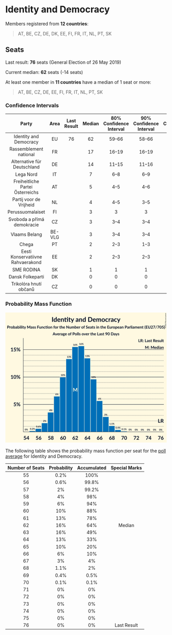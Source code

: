 # Identity and Democracy

Members registered from **12 countries**:

> AT, BE, CZ, DE, DK, EE, FI, FR, IT, NL, PT, SK

## Seats

Last result: **76** seats (General Election of 26 May 2019)

Current median: **62** seats (-14 seats)

At least one member in **11 countries** have a median of 1 seat or more:

> AT, BE, CZ, DE, EE, FI, FR, IT, NL, PT, SK

### Confidence Intervals

| Party | Area | Last Result | Median | 80% Confidence Interval | 90% Confidence Interval | 95% Confidence Interval | 99% Confidence Interval |
|:-----:|:----:|:-----------:|:------:|:-----------------------:|:-----------------------:|:-----------------------:|:-----------------------:|
| Identity and Democracy | EU | 76 | 62 | 59–66 | 58–66 | 58–67 | 56–69 |
| Rassemblement national | FR | | 17 | 16–19 | 16–19 | 16–19 | 15–20 |
| Alternative für Deutschland | DE | | 14 | 11–15 | 11–16 | 10–16 | 10–17 |
| Lega Nord | IT | | 7 | 6–8 | 6–9 | 6–9 | 5–10 |
| Freiheitliche Partei Österreichs | AT | | 5 | 4–5 | 4–6 | 4–6 | 4–6 |
| Partij voor de Vrijheid | NL | | 4 | 4–5 | 3–5 | 3–5 | 3–5 |
| Perussuomalaiset | FI | | 3 | 3 | 3 | 3 | 2–4 |
| Svoboda a přímá demokracie | CZ | | 3 | 3–4 | 3–4 | 2–5 | 2–5 |
| Vlaams Belang | BE-VLG | | 3 | 3–4 | 3–4 | 3–4 | 3–4 |
| Chega | PT | | 2 | 2–3 | 1–3 | 1–3 | 1–3 |
| Eesti Konservatiivne Rahvaerakond | EE | | 2 | 2–3 | 2–3 | 2–3 | 2–3 |
| SME RODINA | SK | | 1 | 1 | 1 | 1–2 | 0–2 |
| Dansk Folkeparti | DK | | 0 | 0 | 0 | 0 | 0 |
| Trikolóra hnutí občanů | CZ | | 0 | 0 | 0 | 0 | 0 |

### Probability Mass Function

![Graph with seats probability mass function not yet produced](average-2022-12-31-seats-pmf-identityanddemocracy.png "Seats Probability Mass Function")

The following table shows the probability mass function per seat for the [poll average](average-2022-12-31.html) for Identity and Democracy.

| Number of Seats | Probability | Accumulated | Special Marks |
|:---------------:|:-----------:|:-----------:|:-------------:|
| 55 | 0.2% | 100% |  |
| 56 | 0.6% | 99.8% |  |
| 57 | 2% | 99.2% |  |
| 58 | 4% | 98% |  |
| 59 | 6% | 94% |  |
| 60 | 10% | 88% |  |
| 61 | 13% | 78% |  |
| 62 | 16% | 64% | Median |
| 63 | 16% | 49% |  |
| 64 | 13% | 33% |  |
| 65 | 10% | 20% |  |
| 66 | 6% | 10% |  |
| 67 | 3% | 4% |  |
| 68 | 1.1% | 2% |  |
| 69 | 0.4% | 0.5% |  |
| 70 | 0.1% | 0.1% |  |
| 71 | 0% | 0% |  |
| 72 | 0% | 0% |  |
| 73 | 0% | 0% |  |
| 74 | 0% | 0% |  |
| 75 | 0% | 0% |  |
| 76 | 0% | 0% | Last Result |


